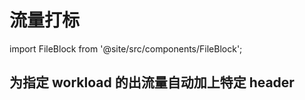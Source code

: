 # 流量打标

import FileBlock from '@site/src/components/FileBlock';

## 为指定 workload 的出流量自动加上特定 header

<FileBlock showLineNumbers showFileName file="envoyfilter/label-outbound-traffic.yaml">
</FileBlock>
